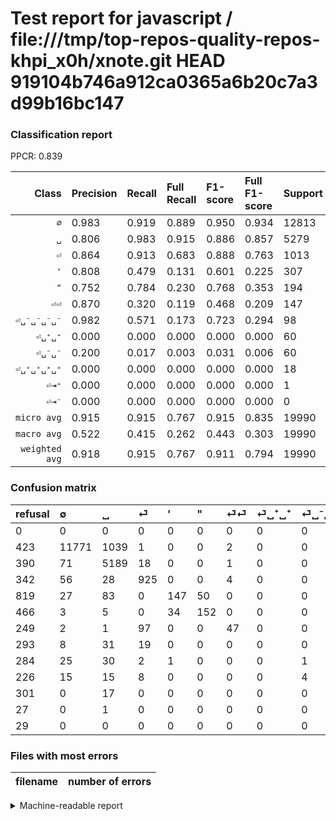 # Test report for javascript / file:///tmp/top-repos-quality-repos-khpi_x0h/xnote.git HEAD 919104b746a912ca0365a6b20c7a3d99b16bc147

### Classification report

PPCR: 0.839

| Class | Precision | Recall | Full Recall | F1-score | Full F1-score | Support | Full Support | PPCR |
|------:|:----------|:-------|:------------|:---------|:---------|:--------|:-------------|:-----|
| `∅` | 0.983| 0.919| 0.889| 0.950| 0.934| 12813| 13236| 0.968 |
| `␣` | 0.806| 0.983| 0.915| 0.886| 0.857| 5279| 5669| 0.931 |
| `⏎` | 0.864| 0.913| 0.683| 0.888| 0.763| 1013| 1355| 0.748 |
| `'` | 0.808| 0.479| 0.131| 0.601| 0.225| 307| 1126| 0.273 |
| `"` | 0.752| 0.784| 0.230| 0.768| 0.353| 194| 660| 0.294 |
| `⏎⏎` | 0.870| 0.320| 0.119| 0.468| 0.209| 147| 396| 0.371 |
| `⏎␣⁻␣⁻␣⁻␣⁻` | 0.982| 0.571| 0.173| 0.723| 0.294| 98| 324| 0.302 |
| `⏎␣⁺␣⁺` | 0.000| 0.000| 0.000| 0.000| 0.000| 60| 353| 0.170 |
| `⏎␣⁻␣⁻` | 0.200| 0.017| 0.003| 0.031| 0.006| 60| 344| 0.174 |
| `⏎␣⁺␣⁺␣⁺␣⁺` | 0.000| 0.000| 0.000| 0.000| 0.000| 18| 319| 0.056 |
| `⏎⇥⁺` | 0.000| 0.000| 0.000| 0.000| 0.000| 1| 28| 0.036 |
| `⏎⇥⁻` | 0.000| 0.000| 0.000| 0.000| 0.000| 0| 29| 0.000 |
| `micro avg` | 0.915| 0.915| 0.767| 0.915| 0.835| 19990| 23839| 0.839 |
| `macro avg` | 0.522| 0.415| 0.262| 0.443| 0.303| 19990| 23839| 0.839 |
| `weighted avg` | 0.918| 0.915| 0.767| 0.911| 0.794| 19990| 23839| 0.839 |

### Confusion matrix

|refusal|  ∅| ␣| ⏎| '| "| ⏎⏎| ⏎␣⁺␣⁺| ⏎␣⁻␣⁻| ⏎␣⁻␣⁻␣⁻␣⁻| ⏎␣⁺␣⁺␣⁺␣⁺| ⏎⇥⁺| ⏎⇥⁻| 
|:---|:---|:---|:---|:---|:---|:---|:---|:---|:---|:---|:---|:---|
|0 |0 |0 |0 |0 |0 |0 |0 |0 |0 |0 |0 |0 |
|423 |11771 |1039 |1 |0 |0 |2 |0 |0 |0 |0 |0 |0 |
|390 |71 |5189 |18 |0 |0 |1 |0 |0 |0 |0 |0 |0 |
|342 |56 |28 |925 |0 |0 |4 |0 |0 |0 |0 |0 |0 |
|819 |27 |83 |0 |147 |50 |0 |0 |0 |0 |0 |0 |0 |
|466 |3 |5 |0 |34 |152 |0 |0 |0 |0 |0 |0 |0 |
|249 |2 |1 |97 |0 |0 |47 |0 |0 |0 |0 |0 |0 |
|293 |8 |31 |19 |0 |0 |0 |0 |0 |0 |0 |2 |0 |
|284 |25 |30 |2 |1 |0 |0 |0 |1 |1 |0 |0 |0 |
|226 |15 |15 |8 |0 |0 |0 |0 |4 |56 |0 |0 |0 |
|301 |0 |17 |0 |0 |0 |0 |0 |0 |0 |0 |1 |0 |
|27 |0 |1 |0 |0 |0 |0 |0 |0 |0 |0 |0 |0 |
|29 |0 |0 |0 |0 |0 |0 |0 |0 |0 |0 |0 |0 |

### Files with most errors

| filename | number of errors|
|:----:|:-----|

<details>
    <summary>Machine-readable report</summary>
```json
{
  "cl_report": {"\"": {"f1-score": 0.7676767676767676, "precision": 0.7524752475247525, "recall": 0.7835051546391752, "support": 194}, "\u0027": {"f1-score": 0.6012269938650306, "precision": 0.8076923076923077, "recall": 0.4788273615635179, "support": 307}, "macro avg": {"f1-score": 0.44277685497569425, "precision": 0.5221724034119309, "recall": 0.4154093854320237, "support": 19990}, "micro avg": {"f1-score": 0.914857428714357, "precision": 0.9148574287143572, "recall": 0.9148574287143572, "support": 19990}, "weighted avg": {"f1-score": 0.9113251836856994, "precision": 0.9180415819560691, "recall": 0.9148574287143572, "support": 19990}, "\u2205": {"f1-score": 0.9496188132790125, "precision": 0.982718316914343, "recall": 0.9186763443377819, "support": 12813}, "\u23ce": {"f1-score": 0.8881421027364378, "precision": 0.8644859813084113, "recall": 0.9131293188548865, "support": 1013}, "\u23ce\u21e5\u207a": {"f1-score": 0.0, "precision": 0.0, "recall": 0.0, "support": 1}, "\u23ce\u21e5\u207b": {"f1-score": 0.0, "precision": 0.0, "recall": 0.0, "support": 0}, "\u23ce\u23ce": {"f1-score": 0.46766169154228854, "precision": 0.8703703703703703, "recall": 0.3197278911564626, "support": 147}, "\u23ce\u2423\u207a\u2423\u207a": {"f1-score": 0.0, "precision": 0.0, "recall": 0.0, "support": 60}, "\u23ce\u2423\u207a\u2423\u207a\u2423\u207a\u2423\u207a": {"f1-score": 0.0, "precision": 0.0, "recall": 0.0, "support": 18}, "\u23ce\u2423\u207b\u2423\u207b": {"f1-score": 0.03076923076923077, "precision": 0.2, "recall": 0.016666666666666666, "support": 60}, "\u23ce\u2423\u207b\u2423\u207b\u2423\u207b\u2423\u207b": {"f1-score": 0.7225806451612903, "precision": 0.9824561403508771, "recall": 0.5714285714285714, "support": 98}, "\u2423": {"f1-score": 0.8856460146782726, "precision": 0.805870476782109, "recall": 0.982951316537223, "support": 5279}},
  "cl_report_full": {"\"": {"f1-score": 0.35266821345707655, "precision": 0.7524752475247525, "recall": 0.23030303030303031, "support": 660}, "\u0027": {"f1-score": 0.22477064220183485, "precision": 0.8076923076923077, "recall": 0.130550621669627, "support": 1126}, "macro avg": {"f1-score": 0.3033095958293757, "precision": 0.5221724034119309, "recall": 0.2618824855443593, "support": 23839}, "micro avg": {"f1-score": 0.8345159597526751, "precision": 0.9148574287143572, "recall": 0.7671462729141323, "support": 23839}, "weighted avg": {"f1-score": 0.7935231407356444, "precision": 0.8760852191030304, "recall": 0.7671462729141323, "support": 23839}, "\u2205": {"f1-score": 0.933687633854208, "precision": 0.982718316914343, "recall": 0.8893170142036869, "support": 13236}, "\u23ce": {"f1-score": 0.7628865979381443, "precision": 0.8644859813084113, "recall": 0.6826568265682657, "support": 1355}, "\u23ce\u21e5\u207a": {"f1-score": 0.0, "precision": 0.0, "recall": 0.0, "support": 28}, "\u23ce\u21e5\u207b": {"f1-score": 0.0, "precision": 0.0, "recall": 0.0, "support": 29}, "\u23ce\u23ce": {"f1-score": 0.20888888888888887, "precision": 0.8703703703703703, "recall": 0.11868686868686869, "support": 396}, "\u23ce\u2423\u207a\u2423\u207a": {"f1-score": 0.0, "precision": 0.0, "recall": 0.0, "support": 353}, "\u23ce\u2423\u207a\u2423\u207a\u2423\u207a\u2423\u207a": {"f1-score": 0.0, "precision": 0.0, "recall": 0.0, "support": 319}, "\u23ce\u2423\u207b\u2423\u207b": {"f1-score": 0.0057306590257879654, "precision": 0.2, "recall": 0.0029069767441860465, "support": 344}, "\u23ce\u2423\u207b\u2423\u207b\u2423\u207b\u2423\u207b": {"f1-score": 0.29396325459317585, "precision": 0.9824561403508771, "recall": 0.1728395061728395, "support": 324}, "\u2423": {"f1-score": 0.8571192599933928, "precision": 0.805870476782109, "recall": 0.9153289821838066, "support": 5669}},
  "ppcr": 0.838541885146189
}
```
</details>
